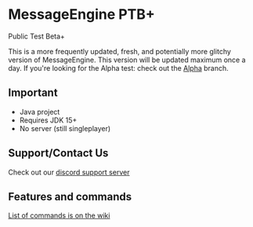 # MessageEngine PTB+

Public Test Beta+

This is a more frequently updated, fresh, and potentially more glitchy version of MessageEngine.
This version will be updated maximum once a day.
If you're looking for the Alpha test: check out the [Alpha](https://github.com/afkvido/MessageEngine/tree/Alpha) branch.


## Important
- Java project
- Requires JDK 15+
- No server (still singleplayer)

## Support/Contact Us
Check out our [discord support server](https://disboard.org/server/893975758677086238)

## Features and commands
[List of commands is on the wiki](https://github.com/afkvido/MessageEngine/wiki/Commands#commands-list)
